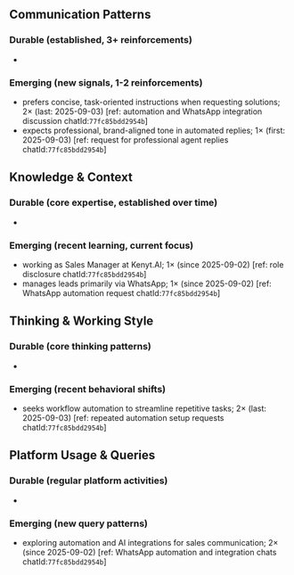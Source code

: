 ## Communication Patterns
### Durable (established, 3+ reinforcements)
-

### Emerging (new signals, 1-2 reinforcements)
- prefers concise, task-oriented instructions when requesting solutions; 2× (last: 2025-09-03) [ref: automation and WhatsApp integration discussion chatId:`77fc85bdd2954b`]
- expects professional, brand-aligned tone in automated replies; 1× (first: 2025-09-03) [ref: request for professional agent replies chatId:`77fc85bdd2954b`]

## Knowledge & Context
### Durable (core expertise, established over time)
-

### Emerging (recent learning, current focus)
- working as Sales Manager at Kenyt.AI; 1× (since 2025-09-02) [ref: role disclosure chatId:`77fc85bdd2954b`]
- manages leads primarily via WhatsApp; 1× (since 2025-09-02) [ref: WhatsApp automation request chatId:`77fc85bdd2954b`]

## Thinking & Working Style
### Durable (core thinking patterns)
-

### Emerging (recent behavioral shifts)
- seeks workflow automation to streamline repetitive tasks; 2× (last: 2025-09-03) [ref: repeated automation setup requests chatId:`77fc85bdd2954b`]

## Platform Usage & Queries
### Durable (regular platform activities)
-

### Emerging (new query patterns)
- exploring automation and AI integrations for sales communication; 2× (since 2025-09-02) [ref: WhatsApp automation and integration chats chatId:`77fc85bdd2954b`]